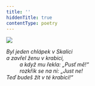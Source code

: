 ```yaml
---
title: ''
hiddenTitle: true
contentType: poetry
---
```


<section>

![](../Images/061.jpg)

_Byl jeden chlápek v Skalici  
a zavřel ženu v krabici,  
         a když mu řekla: „Pusť mě!“  
         rozkřik se na ni: „Just ne!  
Teď budeš žít v té krabici!“_

</section>
